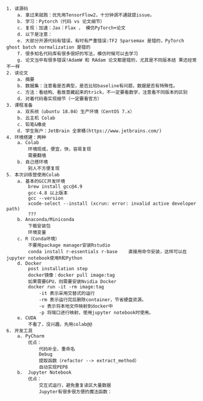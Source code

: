 	1. 读源码
		a. 拿过来就跑：优先用TensorFlow2，十分钟调不通就提issue。
		b. 学习：Pytorch（代码 vs 论文细节）
		c. 复现｜加速：Jax｜Flax ， 模仿PyTorch+论文
		d. 以下是注意：
		e. 大部分开源代码有错误，有时有严重错误:TF2 Sparsemax 是错的，PyTorch ghost batch normalization 是错的
		f. 很多知名代码库有很多很好的写法，模仿时候可以去学习
		g. 论文当中有很多错误!AdamW 和 RAdam 论文都是错的，尤其是不同版本结 果还经常不一样 
	2. 读论文
		a. 摘要
		b. 数据集：注意看是否典型，是否比较baseline有问题，数据是否有特殊性。
		c. 方法：看结构、看故意藏起来的trick，不一定要看数学，注意看不同版本的区别
		d. 对着代码看实现细节（一定要看官方）
	3. 课程准备
		a. 双系统（ubuntu 18.04）生产环境（CentOS 7.x）
		b. 云主机 Colab
		c. 铅笔&橡皮
		d. 学生账户：JetBrain 全家桶(https://www.jetbrains.com/) 
	4. 环境搭建：两种
		a. Colab
			环境现成，便宜，快，容易复现
			需要翻墙
		b. 自己搭环境
			别人不方便复现
	5. 本次训练营使用Colab
		a. 基本的GCC开发环境
			brew install gcc@4.9
			gcc-4.8 以上版本
			gcc --version
			xcode-select --install (xcrun: error: invalid active developer path)
			???
		b. Anaconda/Miniconda
			下载安装包
			环境变量
		c. R（Conda环境）
			不要用package manager安装Rstudio
			conda install r-essentials r-base    直接用命令安装，这样可以在jupyter notebook使用R和Python
		d. Docker
			post installation step
			docker镜像：docker pull image:tag
			如果需要GPU，则需要安装Nvidia Docker
			docker run -it -rm image:tag
				-it 表示采用交替式的运行
				-rm 表示运行完后删除container，节省硬盘资源。
				-v 表示将本地文件映射到docker中
				-p 将端口进行映射，使用jupyter notebook时使用。
		e. CUDA
			不看了，没兴趣，先用colab@@
	6. 开发工具
		a. PyCharm
			优点：
				代码补全、重命名
				Debug
				提取函数（refactor --> extract_method）
				自动实现PEP8
		b.  Jupyter Notebook
			优点：
				交互式运行，避免重复读区大量数据
				Jupyter有很多很方便的魔法函数：
